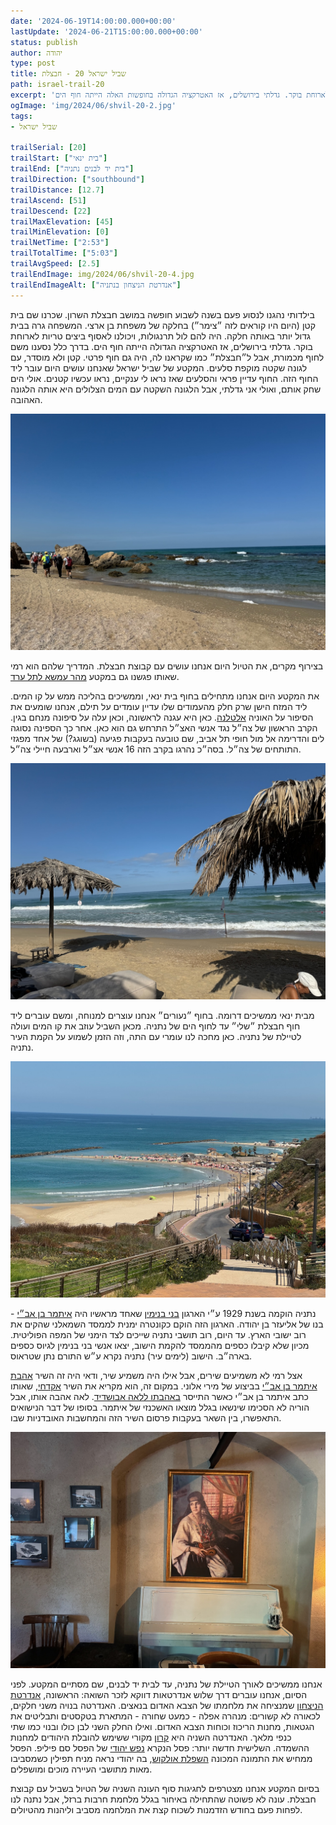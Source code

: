 ```yaml
---
date: '2024-06-19T14:00:00.000+00:00'
lastUpdate: '2024-06-21T15:00:00.000+00:00'
status: publish
author: יהודה
type: post
title: שביל ישראל 20 - חבצלת
path: israel-trail-20
excerpt: 'בילדותי נהגנו לנסוע פעם בשנה לשבוע חופשה במושב חבצלת השרון. שכרנו שם בית קטן (היום היו קוראים לזה ״צימר״) בחלקה של משפחת בן ארצי. המשפחה גרה בבית גדול יותר באותה חלקה. היה להם לול תרנגולות, ויכולנו לאסוף ביצים טריות לארוחת בוקר. גדלתי בירושלים, אז האטרקציה הגדולה בחופשות האלה הייתה חוף הים. '
ogImage: 'img/2024/06/shvil-20-2.jpg'
tags:
- שביל ישראל

trailSerial: [20]
trailStart: ["בית ינאי"]
trailEnd: ["בית יד לבנים נתניה"]
trailDirection: ["southbound"]
trailDistance: [12.7]
trailAscend: [51]
trailDescend: [22]
trailMaxElevation: [45]
trailMinElevation: [0]
trailNetTime: ["2:53"]
trailTotalTime: ["5:03"]
trailAvgSpeed: [2.5]
trailEndImage: img/2024/06/shvil-20-4.jpg
trailEndImageAlt: ["אנדרטת הניצחון בנתניה"]
--- 
```


בילדותי נהגנו לנסוע פעם בשנה לשבוע חופשה במושב חבצלת השרון. שכרנו שם בית קטן (היום היו קוראים לזה ״צימר״) בחלקה של משפחת בן ארצי. המשפחה גרה בבית גדול יותר באותה חלקה. היה להם לול תרנגולות, ויכולנו לאסוף ביצים טריות לארוחת בוקר. גדלתי בירושלים, אז האטרקציה הגדולה הייתה חוף הים. בדרך כלל נסענו משם לחוף מכמורת, אבל ל״חבצלת״ כמו שקראנו לה, היה גם חוף פרטי. קטן ולא מוסדר, עם לגונה שקטה מוקפת סלעים. המקטע של שביל ישראל שאנחנו עושים היום עובר ליד החוף הזה. החוף עדיין פראי והסלעים שאז נראו לי ענקיים, נראו עכשיו קטנים. אולי הים שחק אותם, ואולי אני גדלתי, אבל הלגונה השקטה עם המים הצלולים היא אותה הלגונה האהובה. 


![החוף של חבצלת](/img/2024/06/shvil-20-2.jpg "החוף של חבצלת")

בצירוף מקרים, את הטיול היום אנחנו עושים עם קבוצת חבצלת. המדריך שלהם הוא רמי שאותו פגשנו גם במקטע [מהר עמשא לתל ערד](/blog/2024/01/israel-trail-14/). 

את המקטע היום אנחנו מתחילים בחוף בית ינאי, וממשיכים בהליכה ממש על קו המים. ליד המזח הישן שרק חלק מהעמודים שלו עדיין עומדים על תילם, אנחנו שומעים את הסיפור על האוניה [אלטלנה](https://he.wikipedia.org/wiki/אלטלנה). כאן היא עגנה לראשונה, וכאן עלה על סיפונה מנחם בגין. הקרב הראשון של צה״ל נגד אנשי האצ״ל התרחש גם הוא כאן. אחר כך הספינה נסוגה לים והדרימה אל מול חופי תל אביב, שם טובעה בעקבות פגיעה (בשוגג?) של אחד מפגזי התותחים של צה״ל. בסה״כ נהרגו בקרב הזה 16 אנשי אצ״ל וארבעה חיילי צה״ל. 

![חוף נעורים](/img/2024/06/shvil-20-1.jpg "חוף נעורים")

מבית ינאי ממשיכים דרומה. בחוף ״נעורים״ אנחנו עוצרים למנוחה, ומשם עוברים ליד חוף חבצלת ״שלי״ עד לחוף הים של נתניה. מכאן השביל עוזב את קו המים ועולה לטיילת של נתניה. כאן מחכה לנו עומרי עם התה, וזה הזמן לשמוע על הקמת העיר נתניה. 

![חוף נתניה](/img/2024/06/shvil-20-3.jpg "חוף נתניה")

נתניה הוקמה בשנת 1929 ע״י הארגון [בני בנימין](https://he.wikipedia.org/wiki/בני_בנימין) שאחד מראשיו היה [איתמר בן אב״י](https://he.wikipedia.org/wiki/איתמר_בן-אב%22י) - בנו של אליעזר בן יהודה. הארגון הזה הוקם כקונטרה ימנית לממסד השמאלני שהקים את רוב ישובי הארץ. עד היום, רוב תושבי נתניה שייכים לצד הימני של המפה הפוליטית. מכיון שלא קיבלו כספים מהממסד להקמת הישוב, יצאו אנשי בני בנימין לגיוס כספים בארה״ב. הישוב (לימים עיר) נתניה נקרא ע״ש התורם נתן שטראוס. 

אצל רמי לא משמיעים שירים, אבל אילו היה משמיע שיר, ודאי היה זה השיר [אהבת איתמר בן אב״י](https://shironet.mako.co.il/artist?type=lyrics&lang=1&prfid=650&wrkid=68) בביצוע של מירי אלוני. במקום זה, הוא מקריא את השיר [אקדחי](https://benyehuda.org/read/16241), שאותו כתב איתמר בן אב״י כאשר התייסר [באהבתו ללאה אבושדיד](https://blog.nli.org.il/chov-itamar-lea-love-story/). לאה אהבה אותו, אבל הוריה לא הסכימו שינשאו בגלל מוצאו האשכנזי של איתמר. בסופו של דבר הנישואים התאפשרו, בין השאר בעקבות פרסום השיר הזה והמחשבות האובדניות שבו. 

![תמונתה של לאה אבושדיד במסעדת מומה בקרית ענבים](/img/2024/06/shvil-20-5.jpg "תמונתה של לאה אבושדיד במסעדת מומה בקרית ענבים")

אנחנו ממשיכים לאורך הטיילת של נתניה, עד לבית יד לבנים, שם מסתיים המקטע. לפני הסיום, אנחנו עוברים דרך שלוש אנדרטאות דווקא לזכר השואה: הראשונה, [אנדרטת הניצחון](https://he.wikipedia.org/wiki/אנדרטת_הניצחון_בנתניה) שמנציחה את מלחמתו של הצבא האדום בנאצים. האנדרטה בנויה משני חלקים, לכאורה לא קשורים: מנהרה אפלה - כמעט שחורה - המתארת בטקסטים ותבליטים את הגטאות, מחנות הריכוז וכוחות הצבא האדום. ואילו החלק השני לבן כולו ובנוי כמו שתי כנפי מלאך. 
האנדרטה השניה היא [קרון](https://he.m.wikipedia.org/wiki/אנדרטת_הקרון_(נתניה)) מקורי ששימש להובלת היהודים למחנות ההשמדה. השלישית חדשה יותר: פסל הנקרא [נפש יהודי](https://www.netanya.muni.il/News/Pages/article1405.aspx) של הפסל סם פיליפ. הפסל ממחיש את התמונה המכונה [השפלת אולקוש](https://he.wikipedia.org/wiki/השפלת_אולקוש), בה יהודי נראה מניח תפילין כשמסביבו מאות מתושבי העיירה מוכים ומושפלים.

בסיום המקטע אנחנו מצטרפים לחגיגות סוף העונה השניה של הטיול בשביל עם קבוצת חבצלת. עונה לא פשוטה שהתחילה באיחור בגלל מלחמת חרבות ברזל, אבל נתנה לנו לפחות פעם בחודש הזדמנות לשכוח קצת את המלחמה מסביב וליהנות מהטיולים. 
